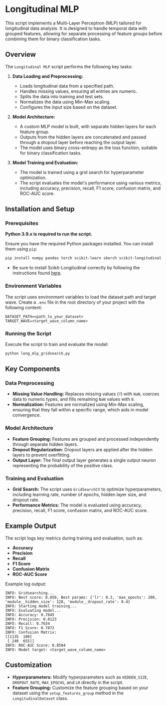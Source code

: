 # Longitudinal MLP

This script implements a Multi-Layer Perceptron (MLP) tailored for longitudinal data analysis. It is designed to handle temporal data with grouped features, allowing for separate processing of feature groups before combining them for binary classification tasks.

## Overview

The `Longitudinal MLP` script performs the following key tasks:

1. **Data Loading and Preprocessing:**
   - Loads longitudinal data from a specified path.
   - Handles missing values, ensuring all entries are numeric.
   - Splits the data into training and test sets.
   - Normalizes the data using Min-Max scaling.
   - Configures the input size based on the dataset.

2. **Model Architecture:**
   - A custom MLP model is built, with separate hidden layers for each feature group.
   - Outputs from the hidden layers are concatenated and passed through a dropout layer before reaching the output layer.
   - The model uses binary cross-entropy as the loss function, suitable for binary classification tasks.

3. **Model Training and Evaluation:**
   - The model is trained using a grid search for hyperparameter optimization.
   - The script evaluates the model's performance using various metrics, including accuracy, precision, recall, F1 score, confusion matrix, and ROC-AUC score.

## Installation and Setup

### Prerequisites

**Python 3.9.x is required to run the script.**

Ensure you have the required Python packages installed. You can install them using `pip`:

```bash
pip install numpy pandas torch scikit-learn skorch scikit-longitudinal python-dotenv
```
- Be sure to install Scikit-Longitudinal correctly by following the instructions found [here](https://simonprovost.github.io/scikit-longitudinal/quick-start/#installation).

### Environment Variables

The script uses environment variables to load the dataset path and target wave. Create a `.env` file in the root directory of your project with the following content:

```env
DATASET_PATH=<path_to_your_dataset>
TARGET_WAVE=<target_wave_column_name>
```

### Running the Script

Execute the script to train and evaluate the model:

```bash
python long_mlp_gridsearch.py
```

## Key Components

### Data Preprocessing

- **Missing Value Handling:** Replaces missing values (`?`) with `NaN`, coerces data to numeric types, and fills remaining `NaN` values with `0`.
- **Normalization:** Features are normalized using Min-Max scaling, ensuring that they fall within a specific range, which aids in model convergence.

### Model Architecture

- **Feature Grouping:** Features are grouped and processed independently through separate hidden layers.
- **Dropout Regularization:** Dropout layers are applied after the hidden layers to prevent overfitting.
- **Output Layer:** The final output layer generates a single output neuron representing the probability of the positive class.

### Training and Evaluation

- **Grid Search:** The script uses `GridSearchCV` to optimize hyperparameters, including learning rate, number of epochs, hidden layer size, and dropout rate.
- **Performance Metrics:** The model is evaluated using accuracy, precision, recall, F1 score, confusion matrix, and ROC-AUC score.

## Example Output

The script logs key metrics during training and evaluation, such as:

- **Accuracy**
- **Precision**
- **Recall**
- **F1 Score**
- **Confusion Matrix**
- **ROC-AUC Score**

Example log output:
```plaintext
INFO: Gridsearching...
INFO: Best score: 0.850, Best params: {'lr': 0.3, 'max_epochs': 200, 'module__hidden_size': 128, 'module__dropout_rate': 0.4}
INFO: Starting model training...
INFO: Evaluating model...
INFO: Accuracy: 0.7845
INFO: Precision: 0.8123
INFO: Recall: 0.7634
INFO: F1 Score: 0.7872
INFO: Confusion Matrix:
[[1135  180]
 [ 240  655]]
INFO: ROC-AUC Score: 0.8504
INFO: Model target: <target_wave_column_name>
```

## Customization

- **Hyperparameters:** Modify hyperparameters such as `HIDDEN_SIZE`, `DROPOUT_RATE`, `MAX_EPOCHS`, and `LR` directly in the script.
- **Feature Grouping:** Customize the feature grouping based on your dataset using the `setup_features_group` method in the `LongitudinalDataset` class.